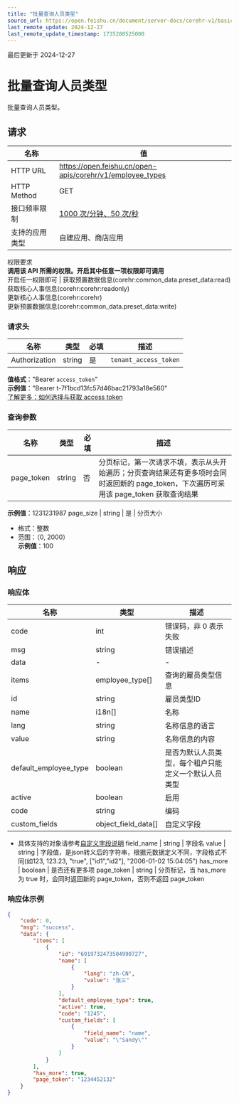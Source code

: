 ```yaml
---
title: "批量查询人员类型"
source_url: https://open.feishu.cn/document/server-docs/corehr-v1/basic-infomation/employee_type/list
last_remote_update: 2024-12-27
last_remote_update_timestamp: 1735280525000
---
```

最后更新于 2024-12-27

# 批量查询人员类型

批量查询人员类型。

## 请求
名称 | 值
---|---
HTTP URL | https://open.feishu.cn/open-apis/corehr/v1/employee_types
HTTP Method | GET
接口频率限制 | [1000 次/分钟、50 次/秒](https://open.feishu.cn/document/ukTMukTMukTM/uUzN04SN3QjL1cDN)
支持的应用类型 | 自建应用、商店应用
权限要求  
            **调用该 API 所需的权限。开启其中任意一项权限即可调用**  
            开启任一权限即可 | 获取预置数据信息(corehr:common_data.preset_data:read)  
            获取核心人事信息(corehr:corehr:readonly)  
            更新核心人事信息(corehr:corehr)  
            更新预置数据信息(corehr:common_data.preset_data:write)

### 请求头

名称 | 类型 | 必填 | 描述
--- | --- | --- | ---
Authorization | string | 是 | `tenant_access_token`  
**值格式**："Bearer `access_token`"  
**示例值**："Bearer t-7f1bcd13fc57d46bac21793a18e560"  
[了解更多：如何选择与获取 access token](https://open.feishu.cn/document/uAjLw4CM/ugTN1YjL4UTN24CO1UjN/trouble-shooting/how-to-choose-which-type-of-token-to-use)

### 查询参数

名称 | 类型 | 必填 | 描述
--- | --- | --- | ---
page_token | string | 否 | 分页标记，第一次请求不填，表示从头开始遍历；分页查询结果还有更多项时会同时返回新的 page_token，下次遍历可采用该 page_token 获取查询结果  
**示例值**：1231231987
page_size | string | 是 | 分页大小  
- 格式：整数  
- 范围：（0, 2000）  
**示例值**：100

## 响应

### 响应体

名称 | 类型 | 描述
--- | --- | ---
code | int | 错误码，非 0 表示失败
msg | string | 错误描述
data | \- | \-
items | employee_type\[\] | 查询的雇员类型信息
id | string | 雇员类型ID
name | i18n\[\] | 名称
lang | string | 名称信息的语言
value | string | 名称信息的内容
default_employee_type | boolean | 是否为默认人员类型，每个租户只能定义一个默认人员类型
active | boolean | 启用
code | string | 编码
custom_fields | object_field_data\[\] | 自定义字段  
- 具体支持的对象请参考[自定义字段说明](https://open.feishu.cn/document/uAjLw4CM/ukTMukTMukTM/reference/corehr-v1/custom-fields-guide)
field_name | string | 字段名
value | string | 字段值，是json转义后的字符串，根据元数据定义不同，字段格式不同(如123, 123.23, "true", [\"id1\",\"id2\"], "2006-01-02 15:04:05")
has_more | boolean | 是否还有更多项
page_token | string | 分页标记，当 has_more 为 true 时，会同时返回新的 page_token，否则不返回 page_token

### 响应体示例
```json
{
    "code": 0,
    "msg": "success",
    "data": {
        "items": [
            {
                "id": "6919732473504990727",
                "name": [
                    {
                        "lang": "zh-CN",
                        "value": "张三"
                    }
                ],
                "default_employee_type": true,
                "active": true,
                "code": "1245",
                "custom_fields": [
                    {
                        "field_name": "name",
                        "value": "\"Sandy\""
                    }
                ]
            }
        ],
        "has_more": true,
        "page_token": "1234452132"
    }
}
```

